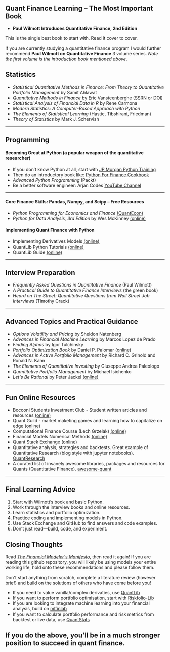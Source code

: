 ## Quant Finance Learning – The Most Important Book

- **Paul Wilmott Introduces Quantitative Finance, 2nd Edition**

This is the single best book to start with. Read it cover to cover.

If you are currently studying a quantitative finance program I would further recommend **Paul Wilmott on Quantitative Finance** 3 volume series. _Note the first volume is the introduction book mentioned above_.

## Statistics

- _Statistical Quantitative Methods in Finance: From Theory to Quantitative Portfolio Management_ by Samit Ahlawat
- _Quantitative Methods in Finance_ by Eric Vansteenberghe ([SSRN](https://ssrn.com/abstract=5178205) or [DOI](http://dx.doi.org/10.2139/ssrn.5178205))
- _Statistical Analysis of Financial Data in R_ by Rene Carmona
- _Modern Statistics: A Computer-Based Approach with Python_
- _The Elements of Statistical Learning_ (Hastie, Tibshirani, Friedman)
- _Theory of Statistics_ by Mark J. Schervish

---

## Programming

#### Becoming Great at Python (a popular weapon of the quantitative researcher)

- If you don’t know Python at all, start with [JP Morgan Python Training](https://github.com/jpmorganchase/python-training/tree/main)
- Then do an introductory book like: [Python For Finance Cookbook](https://github.com/PacktPublishing/Python-for-Finance-Cookbook/tree/master)
- _Advanced Python Programming_ (Packt)
- Be a better software engineer: Arjan Codes [YouTube Channel](https://www.youtube.com/c/ArjanCodes)

---

#### Core Finance Skills: Pandas, Numpy, and Scipy – Free Resources

- _Python Programming for Economics and Finance_ [(QuantEcon)](https://python-programming.quantecon.org/intro.html)
- _Python for Data Analysis, 3rd Edition_ by Wes McKinney [(online)](https://wesmckinney.com/book/)

#### Implementing Quant Finance with Python

- Implementing Derivatives Models [(online)](https://www.amazon.it/Implementing-Derivatives-Models-Clewlow/dp/0471966517)
- QuantLib Python Tutorials [(online)](https://gouthamanbalaraman.com/blog/quantlib-python-tutorials-with-examples.html)
- QuantLib Guide [(online)](https://www.quantlibguide.com/)

---

## Interview Preparation

- _Frequently Asked Questions in Quantitative Finance_ (Paul Wilmott)
- _A Practical Guide to Quantitative Finance Interviews_ (the green book)
- _Heard on The Street: Quantitative Questions from Wall Street Job Interviews_ (Timothy Crack)

---

## Advanced Topics and Practical Guidance

- _Options Volatility and Pricing_ by Sheldon Natenberg
- _Advances in Financial Machine Learning_ by Marcos Lopez de Prado
- _Finding Alphas_ by Igor Tulchinsky
- _Portfolio Optimization Book_ by Daniel P. Palomar [(online)](https://portfoliooptimizationbook.com/)
- _Advances in Active Portfolio Management_ by Richard C. Grinold and Ronald N. Kahn
- _The Elements of Quantitative Investing_ by Giuseppe Andrea Paleologo
- _Quantitative Portfolio Management_ by Michael Isichenko
- _Let's Be Rational_ by Peter Jackel [(online)](https://onlinelibrary.wiley.com/doi/abs/10.1002/wilm.10395)

---

## Fun Online Resources

- Bocconi Students Investment Club - Student written articles and resources [(online)](https://bsic.it/a-primer-on-yield-curve-construction/)
- Quant Guild - market maketing games and learning how to capitalize on edge [(online)](https://quantguild.com/)
- Computational Finance Course (Lech Grzelak) [(online)](https://github.com/LechGrzelak/Computational-Finance-Course)
- Financial Models Numerical Methods [(online)](https://github.com/cantaro86/Financial-Models-Numerical-Methods/tree/master)
- Quant Stack Exchange [(online)](https://quant.stackexchange.com/)
- Quantitative analysis, strategies and backtests. Great example of Quantitative Research (blog style with jupyter notebooks). [QuantResearch](https://github.com/letianzj/QuantResearch)
- A curated list of insanely awesome libraries, packages and resources for Quants (Quantitative Finance). [awesome-quant](https://github.com/wilsonfreitas/awesome-quant)

---

## Final Learning Advice

1. Start with Wilmott’s book and basic Python.
2. Work through the interview books and online resources.
3. Learn statistics and portfolio optimization.
4. Practice coding and implementing models in Python.
5. Use Stack Exchange and GitHub to find answers and code examples.
6. Don’t just read—build, code, and experiment.

## Closing Thoughts

Read [_The Financial Modeler's Manifesto_](https://papers.ssrn.com/sol3/papers.cfm?abstract_id=1324878), then read it again! If you are reading this github repository, you will likely be using models your entire working life, hold onto these recommendations and please follow them.

Don't start anything from scratch, complete a literature review (however brief) and build on the solutions of others who have come before you!

- If you need to value vanilla/complex derivaties, use [QuantLib](https://www.quantlib.org/)
- If you want to perform portfolio optimisation, start with [Riskfolio-Lib](https://github.com/dcajasn/Riskfolio-Lib/tree/master)
- If you are looking to integrate machine learning into your financial analysis, build on [mlfinlab](https://github.com/hudson-and-thames/mlfinlab)
- If you want to calculate portfolio performance and risk metrics from backtest or live data, use [QuantStats](https://github.com/ranaroussi/quantstats)

## If you do the above, you’ll be in a much stronger position to succeed in quant finance.
